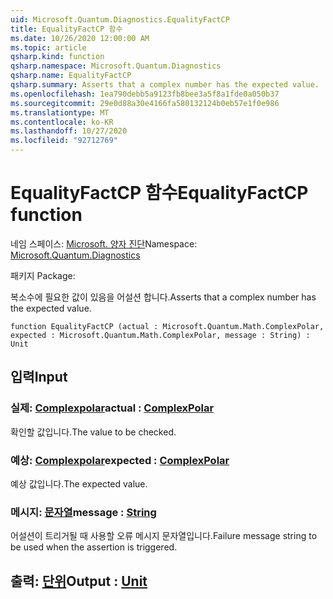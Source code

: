 ```yaml
---
uid: Microsoft.Quantum.Diagnostics.EqualityFactCP
title: EqualityFactCP 함수
ms.date: 10/26/2020 12:00:00 AM
ms.topic: article
qsharp.kind: function
qsharp.namespace: Microsoft.Quantum.Diagnostics
qsharp.name: EqualityFactCP
qsharp.summary: Asserts that a complex number has the expected value.
ms.openlocfilehash: 1ea790debb5a9123fb8bee3a5f8a1fde0a050b37
ms.sourcegitcommit: 29e0d88a30e4166fa580132124b0eb57e1f0e986
ms.translationtype: MT
ms.contentlocale: ko-KR
ms.lasthandoff: 10/27/2020
ms.locfileid: "92712769"
---
```

# <a name="equalityfactcp-function"></a><span data-ttu-id="22e6a-102">EqualityFactCP 함수</span><span class="sxs-lookup"><span data-stu-id="22e6a-102">EqualityFactCP function</span></span>

<span data-ttu-id="22e6a-103">네임 스페이스: [Microsoft. 양자 진단](xref:Microsoft.Quantum.Diagnostics)</span><span class="sxs-lookup"><span data-stu-id="22e6a-103">Namespace: [Microsoft.Quantum.Diagnostics](xref:Microsoft.Quantum.Diagnostics)</span></span>

<span data-ttu-id="22e6a-104">패키지 [](https://nuget.org/packages/)</span><span class="sxs-lookup"><span data-stu-id="22e6a-104">Package: [](https://nuget.org/packages/)</span></span>


<span data-ttu-id="22e6a-105">복소수에 필요한 값이 있음을 어설션 합니다.</span><span class="sxs-lookup"><span data-stu-id="22e6a-105">Asserts that a complex number has the expected value.</span></span>

```qsharp
function EqualityFactCP (actual : Microsoft.Quantum.Math.ComplexPolar, expected : Microsoft.Quantum.Math.ComplexPolar, message : String) : Unit
```


## <a name="input"></a><span data-ttu-id="22e6a-106">입력</span><span class="sxs-lookup"><span data-stu-id="22e6a-106">Input</span></span>

### <a name="actual--complexpolar"></a><span data-ttu-id="22e6a-107">실제: [Complexpolar](xref:Microsoft.Quantum.Math.ComplexPolar)</span><span class="sxs-lookup"><span data-stu-id="22e6a-107">actual : [ComplexPolar](xref:Microsoft.Quantum.Math.ComplexPolar)</span></span>

<span data-ttu-id="22e6a-108">확인할 값입니다.</span><span class="sxs-lookup"><span data-stu-id="22e6a-108">The value to be checked.</span></span>


### <a name="expected--complexpolar"></a><span data-ttu-id="22e6a-109">예상: [Complexpolar](xref:Microsoft.Quantum.Math.ComplexPolar)</span><span class="sxs-lookup"><span data-stu-id="22e6a-109">expected : [ComplexPolar](xref:Microsoft.Quantum.Math.ComplexPolar)</span></span>

<span data-ttu-id="22e6a-110">예상 값입니다.</span><span class="sxs-lookup"><span data-stu-id="22e6a-110">The expected value.</span></span>


### <a name="message--string"></a><span data-ttu-id="22e6a-111">메시지: [문자열](xref:microsoft.quantum.lang-ref.string)</span><span class="sxs-lookup"><span data-stu-id="22e6a-111">message : [String](xref:microsoft.quantum.lang-ref.string)</span></span>

<span data-ttu-id="22e6a-112">어설션이 트리거될 때 사용할 오류 메시지 문자열입니다.</span><span class="sxs-lookup"><span data-stu-id="22e6a-112">Failure message string to be used when the assertion is triggered.</span></span>



## <a name="output--unit"></a><span data-ttu-id="22e6a-113">출력: [단위](xref:microsoft.quantum.lang-ref.unit)</span><span class="sxs-lookup"><span data-stu-id="22e6a-113">Output : [Unit](xref:microsoft.quantum.lang-ref.unit)</span></span>

